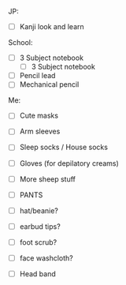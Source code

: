 JP:
- [ ] Kanji look and learn

School:
- [ ] 3 Subject notebook
	- [ ] 3 Subject notebook
- [ ] Pencil lead
- [ ] Mechanical pencil

Me:
- [ ] Cute masks
- [ ] Arm sleeves
- [ ] Sleep socks / House socks
- [ ] Gloves (for depilatory creams)
- [ ] More sheep stuff
- [ ] PANTS

- [ ] hat/beanie?
- [ ] earbud tips?
- [ ] foot scrub?
- [ ] face washcloth?

- [ ] Head band